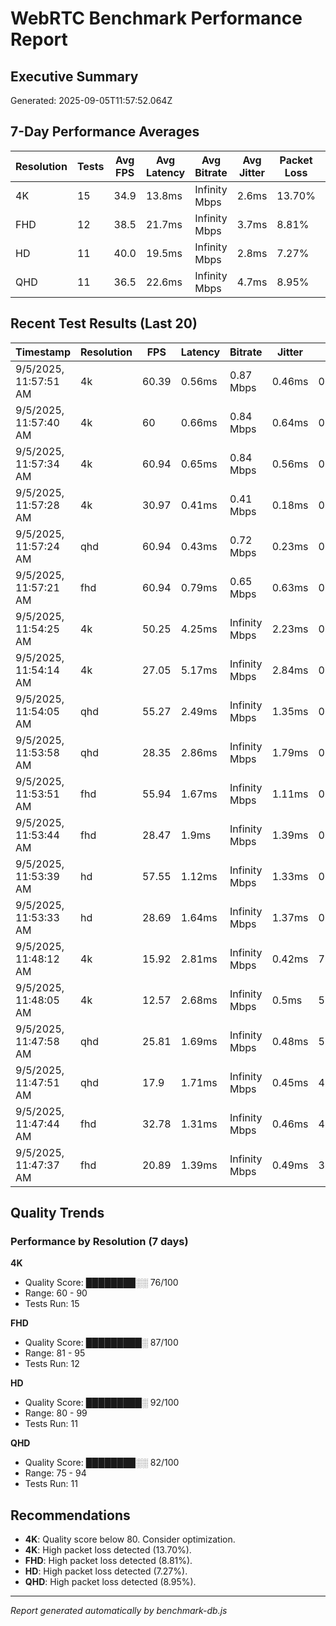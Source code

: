 # WebRTC Benchmark Performance Report

## Executive Summary
Generated: 2025-09-05T11:57:52.064Z

## 7-Day Performance Averages

| Resolution | Tests | Avg FPS | Avg Latency | Avg Bitrate | Avg Jitter | Packet Loss | Quality Score |
|------------|-------|---------|-------------|-------------|------------|-------------|---------------|
| 4K | 15 | 34.9 | 13.8ms | Infinity Mbps | 2.6ms | 13.70% | 76/100 |
| FHD | 12 | 38.5 | 21.7ms | Infinity Mbps | 3.7ms | 8.81% | 87/100 |
| HD | 11 | 40.0 | 19.5ms | Infinity Mbps | 2.8ms | 7.27% | 92/100 |
| QHD | 11 | 36.5 | 22.6ms | Infinity Mbps | 4.7ms | 8.95% | 82/100 |

## Recent Test Results (Last 20)

| Timestamp | Resolution | FPS | Latency | Bitrate | Jitter | Loss | Score |
|-----------|------------|-----|---------|---------|--------|------|-------|
| 9/5/2025, 11:57:51 AM | 4k | 60.39 | 0.56ms | 0.87 Mbps | 0.46ms | 0% | 83/100 |
| 9/5/2025, 11:57:40 AM | 4k | 60 | 0.66ms | 0.84 Mbps | 0.64ms | 0% | 83/100 |
| 9/5/2025, 11:57:34 AM | 4k | 60.94 | 0.65ms | 0.84 Mbps | 0.56ms | 0% | 83/100 |
| 9/5/2025, 11:57:28 AM | 4k | 30.97 | 0.41ms | 0.41 Mbps | 0.18ms | 0% | 84/100 |
| 9/5/2025, 11:57:24 AM | qhd | 60.94 | 0.43ms | 0.72 Mbps | 0.23ms | 0% | 84/100 |
| 9/5/2025, 11:57:21 AM | fhd | 60.94 | 0.79ms | 0.65 Mbps | 0.63ms | 0% | 83/100 |
| 9/5/2025, 11:54:25 AM | 4k | 50.25 | 4.25ms | Infinity Mbps | 2.23ms | 0% | 90/100 |
| 9/5/2025, 11:54:14 AM | 4k | 27.05 | 5.17ms | Infinity Mbps | 2.84ms | 0% | 90/100 |
| 9/5/2025, 11:54:05 AM | qhd | 55.27 | 2.49ms | Infinity Mbps | 1.35ms | 0% | 94/100 |
| 9/5/2025, 11:53:58 AM | qhd | 28.35 | 2.86ms | Infinity Mbps | 1.79ms | 0% | 94/100 |
| 9/5/2025, 11:53:51 AM | fhd | 55.94 | 1.67ms | Infinity Mbps | 1.11ms | 0% | 95/100 |
| 9/5/2025, 11:53:44 AM | fhd | 28.47 | 1.9ms | Infinity Mbps | 1.39ms | 0% | 95/100 |
| 9/5/2025, 11:53:39 AM | hd | 57.55 | 1.12ms | Infinity Mbps | 1.33ms | 0% | 96/100 |
| 9/5/2025, 11:53:33 AM | hd | 28.69 | 1.64ms | Infinity Mbps | 1.37ms | 0% | 96/100 |
| 9/5/2025, 11:48:12 AM | 4k | 15.92 | 2.81ms | Infinity Mbps | 0.42ms | 73.33% | 69/100 |
| 9/5/2025, 11:48:05 AM | 4k | 12.57 | 2.68ms | Infinity Mbps | 0.5ms | 58% | 75/100 |
| 9/5/2025, 11:47:58 AM | qhd | 25.81 | 1.69ms | Infinity Mbps | 0.48ms | 56.67% | 76/100 |
| 9/5/2025, 11:47:51 AM | qhd | 17.9 | 1.71ms | Infinity Mbps | 0.45ms | 40% | 82/100 |
| 9/5/2025, 11:47:44 AM | fhd | 32.78 | 1.31ms | Infinity Mbps | 0.46ms | 44.67% | 81/100 |
| 9/5/2025, 11:47:37 AM | fhd | 20.89 | 1.39ms | Infinity Mbps | 0.49ms | 30% | 86/100 |

## Quality Trends

### Performance by Resolution (7 days)

**4K**
- Quality Score: ████████░░ 76/100
- Range: 60 - 90
- Tests Run: 15

**FHD**
- Quality Score: █████████░ 87/100
- Range: 81 - 95
- Tests Run: 12

**HD**
- Quality Score: █████████░ 92/100
- Range: 80 - 99
- Tests Run: 11

**QHD**
- Quality Score: ████████░░ 82/100
- Range: 75 - 94
- Tests Run: 11

## Recommendations

- **4K**: Quality score below 80. Consider optimization.
- **4K**: High packet loss detected (13.70%).
- **FHD**: High packet loss detected (8.81%).
- **HD**: High packet loss detected (7.27%).
- **QHD**: High packet loss detected (8.95%).

---
*Report generated automatically by benchmark-db.js*
